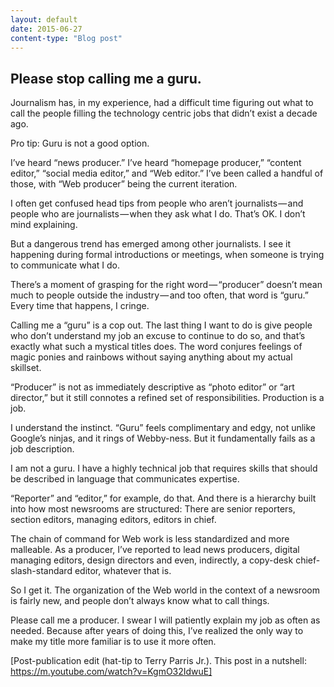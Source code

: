 ```yaml
---
layout: default
date: 2015-06-27
content-type: "Blog post"
---
```


## Please stop calling me a guru.

Journalism has, in my experience, had a difficult time figuring out what to call the people filling the technology centric jobs that didn’t exist a decade ago.

Pro tip: Guru is not a good option.

I’ve heard “news producer.” I’ve heard “homepage producer,” “content editor,” “social media editor,” and “Web editor.” I’ve been called a handful of those, with “Web producer” being the current iteration.

I often get confused head tips from people who aren’t journalists — and people who are journalists — when they ask what I do. That’s OK. I don’t mind explaining.

But a dangerous trend has emerged among other journalists. I see it happening during formal introductions or meetings, when someone is trying to communicate what I do.

There’s a moment of grasping for the right word — “producer” doesn’t mean much to people outside the industry — and too often, that word is “guru.”
Every time that happens, I cringe.

Calling me a “guru” is a cop out. The last thing I want to do is give people who don’t understand my job an excuse to continue to do so, and that’s exactly what such a mystical titles does. The word conjures feelings of magic ponies and rainbows without saying anything about my actual skillset.

“Producer” is not as immediately descriptive as “photo editor” or “art director,” but it still connotes a refined set of responsibilities.
 Production is a job.

I understand the instinct. “Guru” feels complimentary and edgy, not unlike Google’s ninjas, and it rings of Webby-ness. But it fundamentally fails as a job description.

I am not a guru. I have a highly technical job that requires skills that should be described in language that communicates expertise.

“Reporter” and “editor,” for example, do that. And there is a hierarchy built into how most newsrooms are structured: There are senior reporters, section editors, managing editors, editors in chief.

The chain of command for Web work is less standardized and more malleable. As a producer, I’ve reported to lead news producers, digital managing editors, design directors and even, indirectly, a copy-desk chief-slash-standard editor, whatever that is.

So I get it. The organization of the Web world in the context of a newsroom is fairly new, and people don’t always know what to call things.

Please call me a producer. I swear I will patiently explain my job as often as needed. Because after years of doing this, I’ve realized the only way to make my title more familiar is to use it more often.

[Post-publication edit (hat-tip to Terry Parris Jr.). This post in a nutshell: https://m.youtube.com/watch?v=KgmO32IdwuE]
